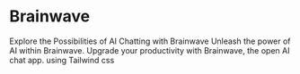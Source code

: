 # Brainwave
Explore the Possibilities of AI Chatting with Brainwave Unleash the power of AI within Brainwave. Upgrade your productivity with Brainwave, the open AI chat app. using Tailwind css 

